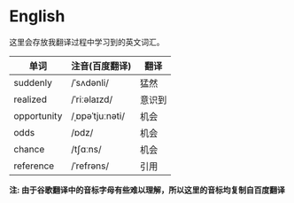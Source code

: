 # English

这里会存放我翻译过程中学习到的英文词汇。

| 单词        | 注音(百度翻译)  | 翻译   |
| ----------- | --------------- | ------ |
| suddenly    | /ˈsʌdənli/      | 猛然   |
| realized    | /ˈriːəlaɪzd/    | 意识到 |
| opportunity | /ˌɒpəˈtjuːnəti/ | 机会   |
| odds        | /ɒdz/           | 机会   |
| chance      | /tʃɑːns/        | 机会   |
| reference   | /ˈrefrəns/      | 引用   |

**注: 由于谷歌翻译中的音标字母有些难以理解，所以这里的音标均复制自百度翻译**
